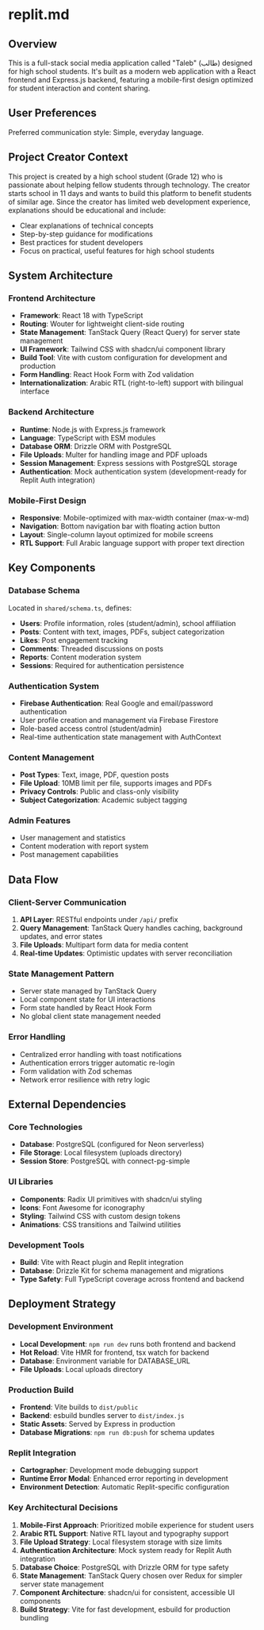 # replit.md

## Overview

This is a full-stack social media application called "Taleb" (طالب) designed for high school students. It's built as a modern web application with a React frontend and Express.js backend, featuring a mobile-first design optimized for student interaction and content sharing.

## User Preferences

Preferred communication style: Simple, everyday language.

## Project Creator Context

This project is created by a high school student (Grade 12) who is passionate about helping fellow students through technology. The creator starts school in 11 days and wants to build this platform to benefit students of similar age. Since the creator has limited web development experience, explanations should be educational and include:
- Clear explanations of technical concepts
- Step-by-step guidance for modifications
- Best practices for student developers
- Focus on practical, useful features for high school students

## System Architecture

### Frontend Architecture
- **Framework**: React 18 with TypeScript
- **Routing**: Wouter for lightweight client-side routing
- **State Management**: TanStack Query (React Query) for server state management
- **UI Framework**: Tailwind CSS with shadcn/ui component library
- **Build Tool**: Vite with custom configuration for development and production
- **Form Handling**: React Hook Form with Zod validation
- **Internationalization**: Arabic RTL (right-to-left) support with bilingual interface

### Backend Architecture
- **Runtime**: Node.js with Express.js framework
- **Language**: TypeScript with ESM modules
- **Database ORM**: Drizzle ORM with PostgreSQL
- **File Uploads**: Multer for handling image and PDF uploads
- **Session Management**: Express sessions with PostgreSQL storage
- **Authentication**: Mock authentication system (development-ready for Replit Auth integration)

### Mobile-First Design
- **Responsive**: Mobile-optimized with max-width container (max-w-md)
- **Navigation**: Bottom navigation bar with floating action button
- **Layout**: Single-column layout optimized for mobile screens
- **RTL Support**: Full Arabic language support with proper text direction

## Key Components

### Database Schema
Located in `shared/schema.ts`, defines:
- **Users**: Profile information, roles (student/admin), school affiliation
- **Posts**: Content with text, images, PDFs, subject categorization
- **Likes**: Post engagement tracking
- **Comments**: Threaded discussions on posts
- **Reports**: Content moderation system
- **Sessions**: Required for authentication persistence

### Authentication System
- **Firebase Authentication**: Real Google and email/password authentication
- User profile creation and management via Firebase Firestore
- Role-based access control (student/admin)
- Real-time authentication state management with AuthContext

### Content Management
- **Post Types**: Text, image, PDF, question posts
- **File Upload**: 10MB limit per file, supports images and PDFs
- **Privacy Controls**: Public and class-only visibility
- **Subject Categorization**: Academic subject tagging

### Admin Features
- User management and statistics
- Content moderation with report system
- Post management capabilities

## Data Flow

### Client-Server Communication
1. **API Layer**: RESTful endpoints under `/api/` prefix
2. **Query Management**: TanStack Query handles caching, background updates, and error states
3. **File Uploads**: Multipart form data for media content
4. **Real-time Updates**: Optimistic updates with server reconciliation

### State Management Pattern
- Server state managed by TanStack Query
- Local component state for UI interactions
- Form state handled by React Hook Form
- No global client state management needed

### Error Handling
- Centralized error handling with toast notifications
- Authentication errors trigger automatic re-login
- Form validation with Zod schemas
- Network error resilience with retry logic

## External Dependencies

### Core Technologies
- **Database**: PostgreSQL (configured for Neon serverless)
- **File Storage**: Local filesystem (uploads directory)
- **Session Store**: PostgreSQL with connect-pg-simple

### UI Libraries
- **Components**: Radix UI primitives with shadcn/ui styling
- **Icons**: Font Awesome for iconography
- **Styling**: Tailwind CSS with custom design tokens
- **Animations**: CSS transitions and Tailwind utilities

### Development Tools
- **Build**: Vite with React plugin and Replit integration
- **Database**: Drizzle Kit for schema management and migrations
- **Type Safety**: Full TypeScript coverage across frontend and backend

## Deployment Strategy

### Development Environment
- **Local Development**: `npm run dev` runs both frontend and backend
- **Hot Reload**: Vite HMR for frontend, tsx watch for backend
- **Database**: Environment variable for DATABASE_URL
- **File Uploads**: Local uploads directory

### Production Build
- **Frontend**: Vite builds to `dist/public`
- **Backend**: esbuild bundles server to `dist/index.js`
- **Static Assets**: Served by Express in production
- **Database Migrations**: `npm run db:push` for schema updates

### Replit Integration
- **Cartographer**: Development mode debugging support
- **Runtime Error Modal**: Enhanced error reporting in development
- **Environment Detection**: Automatic Replit-specific configuration

### Key Architectural Decisions

1. **Mobile-First Approach**: Prioritized mobile experience for student users
2. **Arabic RTL Support**: Native RTL layout and typography support
3. **File Upload Strategy**: Local filesystem storage with size limits
4. **Authentication Architecture**: Mock system ready for Replit Auth integration
5. **Database Choice**: PostgreSQL with Drizzle ORM for type safety
6. **State Management**: TanStack Query chosen over Redux for simpler server state management
7. **Component Architecture**: shadcn/ui for consistent, accessible UI components
8. **Build Strategy**: Vite for fast development, esbuild for production bundling